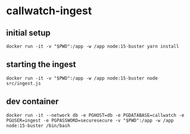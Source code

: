 # callwatch-ingest

## initial setup

```
docker run -it -v "$PWD":/app -w /app node:15-buster yarn install
```

## starting the ingest

```
docker run -it -v "$PWD":/app -w /app node:15-buster node src/ingest.js
```

## dev container

```
docker run -it --network db -e PGHOST=db -e PGDATABASE=callwatch -e PGUSER=ingest -e PGPASSWORD=securesecure -v "$PWD":/app -w /app node:15-buster /bin/bash
```
